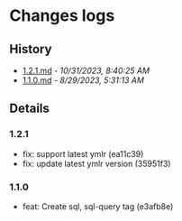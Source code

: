 # Changes logs

## History

- [1.2.1.md](#1698741625309)  -  _10/31/2023, 8:40:25 AM_
- [1.1.0.md](#1693287073098)  -  _8/29/2023, 5:31:13 AM_

## Details

<a id="1698741625309"></a>
### 1.2.1

* fix: support latest ymlr (ea11c39)
* fix: update latest ymlr version (35951f3)
  
<a id="1693287073098"></a>
### 1.1.0

* feat: Create sql, sql-query tag (e3afb8e)

